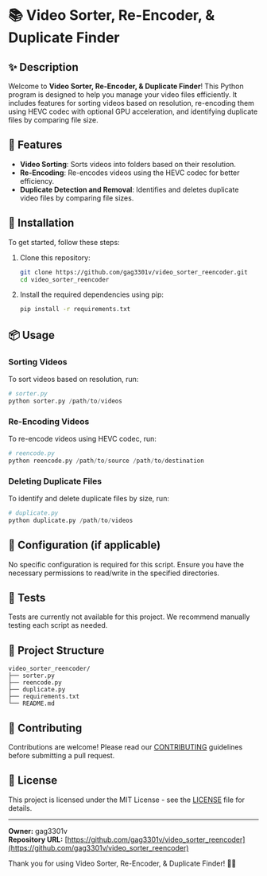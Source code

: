 # 📚 Video Sorter, Re-Encoder, & Duplicate Finder

## ✨ Description

Welcome to **Video Sorter, Re-Encoder, & Duplicate Finder**! This Python program is designed to help you manage your video files efficiently. It includes features for sorting videos based on resolution, re-encoding them using HEVC codec with optional GPU acceleration, and identifying duplicate files by comparing file size.

## 🚀 Features

- **Video Sorting**: Sorts videos into folders based on their resolution.
- **Re-Encoding**: Re-encodes videos using the HEVC codec for better efficiency.
- **Duplicate Detection and Removal**: Identifies and deletes duplicate video files by comparing file sizes.

## 🔧 Installation

To get started, follow these steps:

1. Clone this repository:
   ```bash
   git clone https://github.com/gag3301v/video_sorter_reencoder.git
   cd video_sorter_reencoder
   ```

2. Install the required dependencies using pip:
   ```bash
   pip install -r requirements.txt
   ```

## 📦 Usage

### Sorting Videos

To sort videos based on resolution, run:
```python
# sorter.py
python sorter.py /path/to/videos
```

### Re-Encoding Videos

To re-encode videos using HEVC codec, run:
```python
# reencode.py
python reencode.py /path/to/source /path/to/destination
```

### Deleting Duplicate Files

To identify and delete duplicate files by size, run:
```python
# duplicate.py
python duplicate.py /path/to/videos
```

## 🧰 Configuration (if applicable)

No specific configuration is required for this script. Ensure you have the necessary permissions to read/write in the specified directories.

## 🧪 Tests

Tests are currently not available for this project. We recommend manually testing each script as needed.

## 📁 Project Structure

```
video_sorter_reencoder/
├── sorter.py
├── reencode.py
├── duplicate.py
├── requirements.txt
└── README.md
```

## 👥 Contributing

Contributions are welcome! Please read our [CONTRIBUTING](CONTRIBUTING.md) guidelines before submitting a pull request.

## 📄 License

This project is licensed under the MIT License - see the [LICENSE](LICENSE) file for details.

---

**Owner:** gag3301v  
**Repository URL:** [https://github.com/gag3301v/video_sorter_reencoder](https://github.com/gag3301v/video_sorter_reencoder)

Thank you for using Video Sorter, Re-Encoder, & Duplicate Finder! 🎥🚀